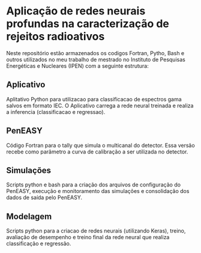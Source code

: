 # Aplicação de redes neurais profundas na caracterização de rejeitos radioativos

Neste repositório estão armazenados os codigos Fortran, Pytho, Bash e outros utilizados no meu trabalho de mestrado no Instituto de Pesquisas Energéticas e Nucleares (IPEN) com a seguinte estrutura:

## Aplicativo

Aplitativo Python para utilizacao para classificacao de espectros gama salvos em formato IEC. O Aplicativo carrega a rede neural treinada e realiza a inferencia (classificacao e regressao).

## PenEASY

Código Fortran para o tally que simula o multicanal do detector. Essa versão recebe como parâmetro a curva de calibração a ser utilizada no detector.


## Simulações

Scripts python e bash para a criação dos arquivos de configuração do PenEASY, execução e monitoramento das simulações e consolidação dos dados de saída pelo PenEASY.

## Modelagem

Scripts python para a criacao de redes neurais (utilizando Keras), treino, avaliação de desempenho e treino final da rede neural que realiza classificação e regressão.
